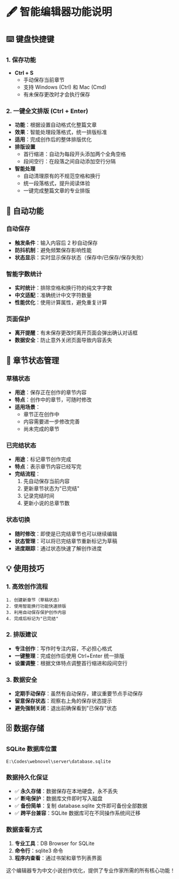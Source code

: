 # 🖋️ 智能编辑器功能说明

## ⌨️ 键盘快捷键

### 1. 保存功能
- **Ctrl + S** 
  - 手动保存当前章节
  - 支持 Windows (Ctrl) 和 Mac (Cmd)
  - 有未保存更改时才会执行保存

### 2. 一键全文排版 (Ctrl + Enter)
- **功能**：根据设置自动格式化整篇文章
- **效果**：智能处理段落格式，统一排版标准
- **适用**：完成创作后的整体排版优化
- **排版设置**
  - 首行缩进：自动为每段开头添加两个全角空格
  - 段间空行：在段落之间自动添加空行分隔
- **智能处理**
  - 自动清理原有的不规范空格和换行
  - 统一段落格式，提升阅读体验
  - 一键完成整篇文章的专业排版

## 🔄 自动功能

### 自动保存
- **触发条件**：输入内容后 2 秒自动保存
- **防抖机制**：避免频繁保存影响性能
- **状态显示**：实时显示保存状态（保存中/已保存/保存失败）

### 智能字数统计
- **实时统计**：排除空格和换行符的纯文字字数
- **中文适配**：准确统计中文字符数量
- **性能优化**：使用计算属性，避免重复计算

### 页面保护
- **离开提醒**：有未保存更改时离开页面会弹出确认对话框
- **数据安全**：防止意外关闭页面导致内容丢失

## 📝 章节状态管理

### 草稿状态
- **用途**：保存正在创作的章节内容
- **特点**：创作中的章节，可随时修改
- **适用场景**：
  - 章节正在创作中
  - 内容需要进一步修改完善
  - 尚未完成的章节

### 已完结状态  
- **用途**：标记章节创作完成
- **特点**：表示章节内容已经写完
- **完结流程**：
  1. 先自动保存当前内容
  2. 更新章节状态为"已完结"
  3. 记录完结时间
  4. 更新小说的总章节数

### 状态切换
- **随时修改**：即使是已完结章节也可以继续编辑
- **状态管理**：可以将已完结章节重新标记为草稿
- **进度跟踪**：通过状态快速了解创作进度

## 💡 使用技巧

### 1. 高效创作流程
```
1. 创建新章节（草稿状态）
2. 使用智能换行功能快速排版
3. 利用自动保存保护创作内容
4. 完成后标记为"已完结"
```

### 2. 排版建议
- **专注创作**：写作时专注内容，不必担心格式
- **一键整理**：完成创作后使用 Ctrl+Enter 统一排版
- **设置调整**：根据文体特点调整首行缩进和段间空行

### 3. 数据安全
- **定期手动保存**：虽然有自动保存，建议重要节点手动保存
- **留意保存状态**：观察右上角的保存状态提示
- **避免强制关闭**：退出前确保看到"已保存"状态

## 🗄️ 数据存储

### SQLite 数据库位置
```
E:\Codes\webnovel\server\database.sqlite
```

### 数据持久化保证
- ✅ **永久存储**：数据保存在本地硬盘，永不丢失
- ✅ **断电保护**：数据库文件即时写入磁盘
- ✅ **备份简单**：复制 database.sqlite 文件即可备份全部数据
- ✅ **跨平台兼容**：SQLite 数据库可在不同操作系统间迁移

### 数据查看方式
1. **专业工具**：DB Browser for SQLite
2. **命令行**：sqlite3 命令
3. **程序内查看**：通过书架和章节列表界面

这个编辑器专为中文小说创作优化，提供了专业作家所需的所有核心功能！ 